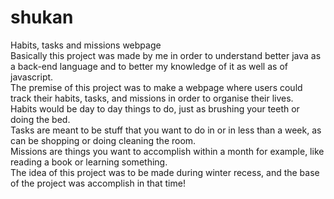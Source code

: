 # shukan
Habits, tasks and missions webpage <br />
Basically this project was made by me in order to understand better java as a back-end language and to better my knowledge of it as well as of javascript. <br />
The premise of this project was to make a webpage where users could track their habits, tasks, and missions in order to organise their lives. <br />
Habits would be day to day things to do, just as brushing your teeth or doing the bed. <br />
Tasks are meant to be stuff that you want to do in or in less than a week, as can be shopping or doing cleaning the room. <br />
Missions are things you want to accomplish within a month for example, like reading a book or learning something. <br />
The idea of this project was to be made during winter recess, and the base of the project was accomplish in that time! <br />
